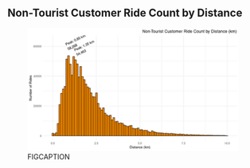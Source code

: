 ## Non-Tourist Customer Ride Count by Distance

<figure class="float-right">
  <a href="../images/Non-Tourist_Customer_Ride_Count_by_Distance.png" target="_blank" title="Select image to open full sized chart">
  <img src="../images/thumbnails/Non-Tourist_Customer_Ride_Count_by_Distance.png" alt="ALT_TEXT">
  </a>
  <figcaption>
  FIGCAPTION
  </figcaption>
</figure>


<br style="clear: both;"></br>

